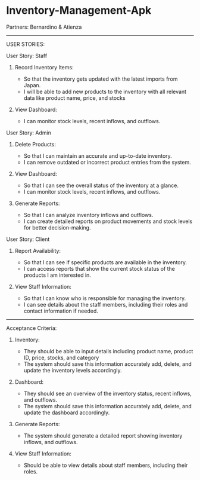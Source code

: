 # Inventory-Management-Apk
Partners:
Bernardino & Atienza
_____________________________________________________________________________________
USER STORIES:

User Story: Staff
1. Record Inventory Items:
   - So that the inventory gets updated with the latest imports from Japan.
   - I will be able to add new products to the inventory with all relevant data like product name, price, and stocks
   
2. View Dashboard:
   - I can monitor stock levels, recent inflows, and outflows.

 User Story: Admin
1. Delete Products:
   - So that I can maintain an accurate and up-to-date inventory.
   - I can remove outdated or incorrect product entries from the system.

2. View Dashboard:
   - So that I can see the overall status of the inventory at a glance.
   - I can monitor stock levels, recent inflows, and outflows.

3. Generate Reports:
   - So that I can analyze inventory inflows and outflows.
   - I can create detailed reports on product movements and stock levels for better decision-making.

User Story: Client
1.  Report Availability:
      - So that I can see if specific products are available in the inventory.
      - I can access reports that show the current stock status of the products I am interested in.
     
2. View Staff Information:
   - So that I can know who is responsible for managing the inventory.
   - I can see details about the staff members, including their roles and contact information if needed.


_____________________________________________________________________________________
Acceptance Criteria:

1. Inventory:
   - They should be able to input details including product name, product ID, price, stocks, and category
   - The system should save this information accurately add, delete, and update the inventory levels accordingly.

2. Dashboard:
   - They should see an overview of the inventory status, recent inflows, and outflows.
   - The system should save this information accurately add, delete, and update the dashboard accordingly.

3. Generate Reports:
   - The system should generate a detailed report showing inventory inflows, and outflows.

4. View Staff Information:
   - Should be able to view details about staff members, including their roles.
